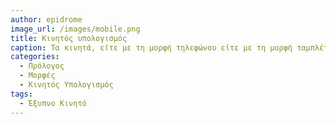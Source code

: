 ```yaml
---
author: epidrome
image_url: /images/mobile.png
title: Κινητός υπολογισμός 
caption: Τα κινητά, είτε με τη μορφή τηλεφώνου είτε με τη μορφή ταμπλέτας, γίνονται οι πιο δημοφιλείς υπολογιστές στα τέλη του 2010 και προσδιορίζουν ένα καινούριο σύνολο εφαρμογών χρήστη που έχουν να κάνουν με τη θέση του χρήστη και το ψηφιακό περιεχόμενο που δημιουργείται με την κάμερα.
categories:
  - Πρόλογος
  - Μορφές
  - Κινητός Υπολογισμός
tags:
  - Έξυπνο Κινητό
---
```

